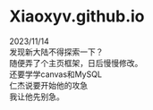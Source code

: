 # Xiaoxyv.github.io
2023/11/14  
发现新大陆不得探索一下？  
随便弄了个主页框架，日后慢慢修改。  
还要学学canvas和MySQL  
仁杰说要开始他的攻急  
我让他先别急。
